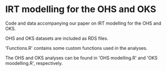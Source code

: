 # IRT modelling for the OHS and OKS
 Code and data accompanying our paper on IRT modelling for the OHS and OKS.
 
 OHS and OKS datasets are included as RDS files. 
 
 'Functions.R' contains some custom functions used in the analyses. 
 
 The OHS and OKS analyses can be found in 'OHS modelling.R' and 'OKS moodelling.R', respectively. 

